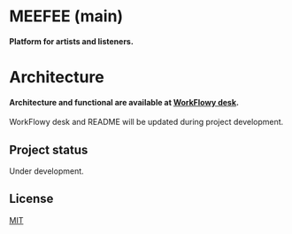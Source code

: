 # MEEFEE (main)

#### Platform for artists and listeners.

# Architecture

#### Architecture and functional are available at [WorkFlowy desk](https://workflowy.com/s/meefee-backend-main/WQttcUF8Kh3E0YMu).

WorkFlowy desk and README will be updated during project development.

## Project status

Under development.

## License

[MIT](https://choosealicense.com/licenses/mit/)